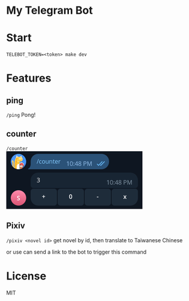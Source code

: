 # My Telegram Bot

# Start

```
TELEBOT_TOKEN=<token> make dev
```

# Features

## ping
`/ping`
Pong!

## counter

`/counter`  
![counter](./img/counter.png)

## Pixiv
`/pixiv <novel id>`
get novel by id, then translate to Taiwanese Chinese

or use can send a link to the bot to trigger this command

# License

MIT
